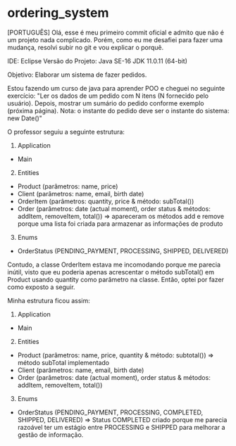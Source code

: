 # ordering_system

[PORTUGUÊS]
Olá, esse é meu primeiro commit oficial e admito que não é um projeto nada complicado.
Porém, como eu me desafiei para fazer uma mudança, resolvi subir no git e vou explicar o porquê.

IDE: Eclipse
Versão do Projeto: Java SE-16
JDK 11.0.11 (64-bit)

Objetivo: Elaborar um sistema de fazer pedidos.

Estou fazendo um curso de java para aprender POO e cheguei no seguinte exercício:
"Ler os dados de um pedido com N itens (N fornecido pelo usuário). Depois, mostrar um
sumário do pedido conforme exemplo (próxima página). Nota: o instante do pedido deve ser
o instante do sistema: new Date()"

O professor seguiu a seguinte estrutura:

1. Application
- Main

2. Entities 
- Product (parâmetros: name, price)
- Client (parâmetros: name, email, birth date)
- OrderItem (parâmetros: quantity, price & método: subTotal())
- Order (parâmetros: date (actual moment), order status & métodos: addItem, removeItem, total()) => apareceram os métodos add e remove porque uma lista foi criada para armazenar as informações de produto

3. Enums
- OrderStatus (PENDING_PAYMENT, PROCESSING, SHIPPED, DELIVERED)

Contudo, a classe OrderItem estava me incomodando porque me parecia inútil, visto que eu poderia apenas acrescentar o método subTotal() em Product usando quantity como parâmetro na classe. Então, optei por fazer como exposto a seguir.

Minha estrutura ficou assim:
1. Application
- Main

2. Entities 
- Product (parâmetros: name, price, quantity & método: subtotal()) => método subTotal implementado
- Client (parâmetros: name, email, birth date)
- Order (parâmetros: date (actual moment), order status & métodos: addItem, removeItem, total()) 

3. Enums
- OrderStatus (PENDING_PAYMENT, PROCESSING, COMPLETED, SHIPPED, DELIVERED) => Status COMPLETED criado porque me parecia razoável ter um estágio entre PROCESSING e SHIPPED para melhorar a gestão de informação.

